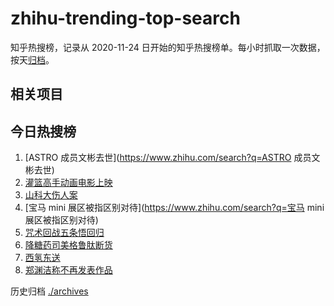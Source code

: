 # zhihu-trending-top-search

知乎热搜榜，记录从 2020-11-24
日开始的知乎热搜榜单。每小时抓取一次数据，按天[归档](./archives)。

## 相关项目

## 今日热搜榜

<!-- BEGIN -->
<!-- 最后更新时间 Thu Apr 20 2023 19:09:34 GMT+0800 (China Standard Time) -->

1. [ASTRO 成员文彬去世](https://www.zhihu.com/search?q=ASTRO 成员文彬去世)
1. [灌篮高手动画电影上映](https://www.zhihu.com/search?q=灌篮高手动画电影上映)
1. [山科大伤人案](https://www.zhihu.com/search?q=山科大伤人案)
1. [宝马 mini 展区被指区别对待](https://www.zhihu.com/search?q=宝马 mini
   展区被指区别对待)
1. [咒术回战五条悟回归](https://www.zhihu.com/search?q=咒术回战五条悟回归)
1. [降糖药司美格鲁肽断货](https://www.zhihu.com/search?q=降糖药司美格鲁肽断货)
1. [西氢东送](https://www.zhihu.com/search?q=西氢东送)
1. [郑渊洁称不再发表作品](https://www.zhihu.com/search?q=郑渊洁称不再发表作品)

<!-- END -->

历史归档 [./archives](./archives)
